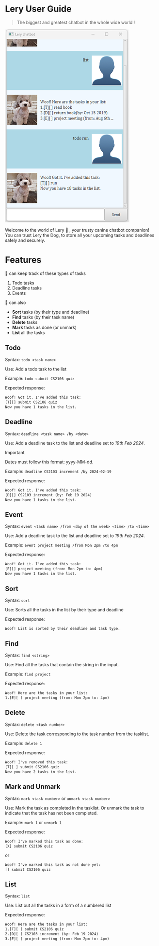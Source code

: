# Lery User Guide
> The biggest and greatest chatbot in the whole wide world!!


![Screenshot of Lery chatbot GUI](./Ui.png)


Welcome to the world of Lery 🐩 , your trusty canine chatbot companion!
You can trust Lery the Dog, to store all your upcoming tasks and deadlines safely and securely.




# Features
🐩 can keep track of these types of tasks
1. Todo tasks
2. Deadline tasks
3. Events

🐩 can also
- **Sort** tasks (by their type and deadline)
- **Find** tasks (by their task name)
- **Delete** tasks 
- **Mark** tasks as done (or unmark)
- **List** all the tasks 



## Todo
Syntax:
`todo <task name>`

Use: 
Add a todo task to the list

Example: `todo submit CS2106 quiz`

Expected response:
```
Woof! Got it. I've added this task:
[T][] submit CS2106 quiz
Now you have 1 tasks in the list.
```

## Deadline
Syntax:
`deadline <task name> /by <date>`

Use:
Add a deadline task to the list and deadline set to *19th Feb 2024*.

> [!IMPORTANT]
> Dates must follow this format: yyyy-MM-dd.

Example: `deadline CS2103 increment /by 2024-02-19`

Expected response:
```
Woof! Got it. I've added this task:
[D][] CS2103 increment (by: Feb 19 2024)
Now you have 1 tasks in the list.
```

## Event
Syntax:
`event <task name> /from <day of the week> <time> /to <time>`

Use:
Add a deadline task to the list and deadline set to *19th Feb 2024*.


Example: `event project meeting /from Mon 2pm /to 4pm`

Expected response:
```
Woof! Got it. I've added this task:
[E][] project meeting (from: Mon 2pm to: 4pm)
Now you have 1 tasks in the list.
```

## Sort
Syntax:
`sort`

Use:
Sorts all the tasks in the list by their type and deadline

Expected response:
```
Woof! List is sorted by their deadline and task type.
```

## Find
Syntax:
`find <string>`

Use:
Find all the tasks that contain the string in the input.

Example: `find project`

Expected response:
```
Woof! Here are the tasks in your list:
1.[E][ ] project meeting (from: Mon 2pm to: 4pm)
```

## Delete
Syntax:
`delete <task number>`

Use:
Delete the task corresponding to the task number from the tasklist.

Example: `delete 1`

Expected response:
```
Woof! I've removed this task:
[T][ ] submit CS2106 quiz
Now you have 2 tasks in the list.
```

## Mark and Unmark
Syntax:
`mark <task number>` or
`unmark <task number>`

Use:
Mark the task as completed in the tasklist.
Or unmark the task to indicate that the task has not been completed.

Example: `mark 1` or `unmark 1`

Expected response:
```
Woof! I've marked this task as done:
[X] submit CS2106 quiz
```
or 
```
Woof! I've marked this task as not done yet:
[] submit CS2106 quiz
```

## List
Syntax:
`list`

Use:
List out all the tasks in a form of a numbered list

Expected response:
```
Woof! Here are the tasks in your list:
1.[T][ ] submit CS2106 quiz
2.[D][ ] CS2103 increment (by: Feb 19 2024)
3.[E][ ] project meeting (from: Mon 2pm to: 4pm)
```


